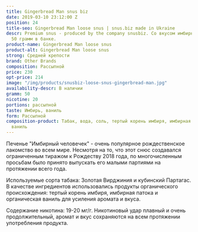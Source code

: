 ```yaml
---
title: Gingerbread Man snus biz
date: 2019-03-10 23:12:00 Z
position: 24
title-seo: Gingerbread Man loose snus | snus.biz made in Ukraine
descr: Premium snus - produced by the company snusbiz. Со вкусом имбирный человечек.
  50 грамм в банке.
product-name: Gingerbread Man loose snus
product-alt: Gingerbread Man loose snus
strong: Средней крепости
brand: Other Brands
composition: Рассыпной
price: 230
opt-price: 214
image: "/img/products/snusbiz-loose-snus-gingerbread-man.jpg"
availability-descr: В наличии
gramm: 50
nicotine: 20
portions: рассыпной
taste: Имбирь, ваниль
form: Рассыпной
composition-product: Табак, вода, соль, тертый корень имбиря, имбирная патока и органическая
  ваниль
---
```


Печенье "Имбирный человечек" - очень популярное рождественское лакомство во всем мире. Несмотря на то, что этот снюс создавался ограниченным тиражом к Рождеству 2018 года, по многочисленным просьбам было принято выпускать его малыми партиями на протяжении всего года.

Используемые сорта табака: Золотая Вирджиния и кубинский Партагас. В качестве ингредиентов использовались продукты органического происхождения: тертый корень имбиря, имбирная патока и органическая ваниль для усиления аромата и вкуса.

Содержание никотина: 19-20 мг/г. Никотиновый удар плавный и очень продолжительный, аромат и вкус сохраняются на всем протяжении употребления продукта.